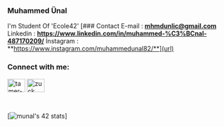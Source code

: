 ### Muhammed Ünal
I'm Student Of 'Ecole42'
[### Contact
    E-mail : **mhmdunlic@gmail.com**
    Linkedin : **https://www.linkedin.com/in/muhammed-%C3%BCnal-487170209/**
    İnstagram : **https://www.instagram.com/muhammedunal82/**](url)

### Connect with me:

<p align="left">
<a href="https://www.linkedin.com/in/muhammed-%C3%BCnal-487170209/" target="blank"><img align="center" src="https://cdn.jsdelivr.net/npm/simple-icons@3.0.1/icons/linkedin.svg" alt="tamer-yaz-b212201b0" height="30" width="40" /></a>
<a href="https://www.instagram.com/muhammedunal82/" target="blank"><img align="center" src="https://cdn.jsdelivr.net/npm/simple-icons@3.0.1/icons/instagram.svg" alt="zuck" height="30" width="40" /></a>
</p>

<br />

[![munal's 42 stats](https://badge42.herokuapp.com/api/stats/munal?privacyEmail=true)]
